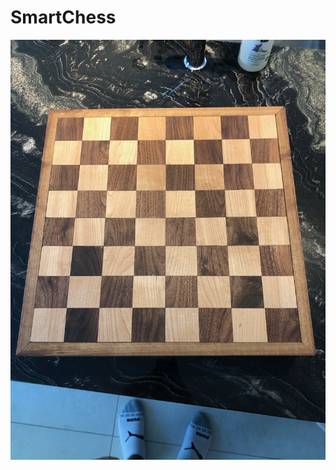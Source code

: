 # SmartChess



 ![SmartChess](https://github.com/sohayon123/SmartChess/blob/master/Pictures/IMG_8158.JPG?raw=true)
